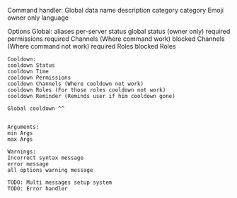 Command handler:
Global data
	name
	description
	category
	category Emoji
	owner only
	language

Options
	Global:
	aliases
	per-server status
	global status (owner only)
	required permissions
	required Channels (Where command work)
	blocked Channels (Where command not work)
	required Roles
	blocked Roles

	Cooldown:
	cooldown Status
	cooldown Time
	cooldown Permissions
	cooldown Channels (Where cooldown not work)
	cooldown Roles (For those roles cooldown not work)
	cooldown Reminder (Reminds user if him cooldown gone)
	
	Global cooldown ^^


	Arguments:
	min Args
	max Args
	
	Warnings:
	Incorrect syntax message
	error message
	all options warning message

	TODO: Multi messages setup system
	TODO: Error handler